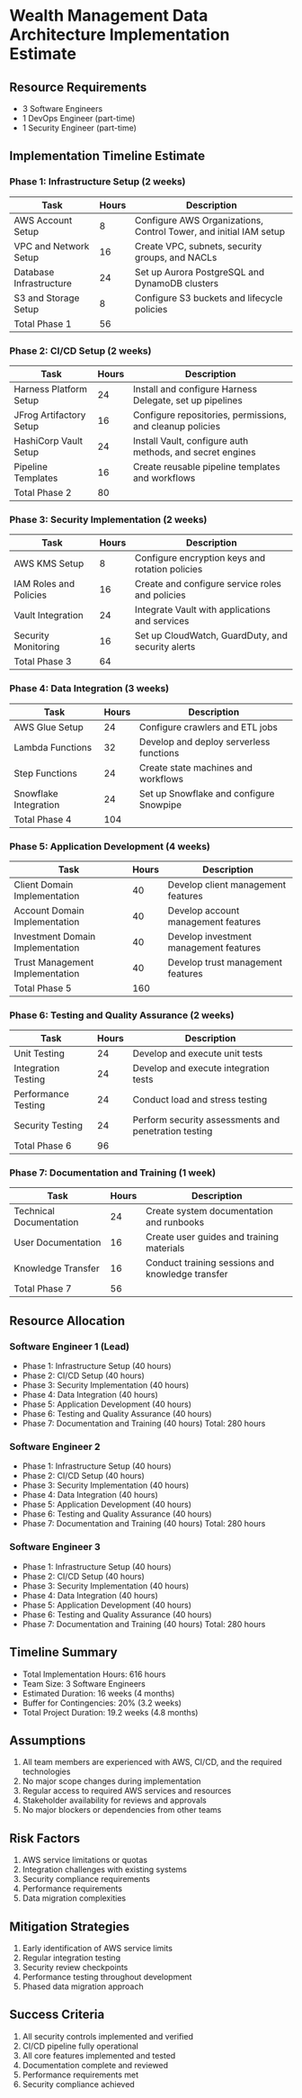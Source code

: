 # Wealth Management Data Architecture Implementation Estimate

## Resource Requirements
- 3 Software Engineers
- 1 DevOps Engineer (part-time)
- 1 Security Engineer (part-time)

## Implementation Timeline Estimate

### Phase 1: Infrastructure Setup (2 weeks)
| Task | Hours | Description |
|------|-------|-------------|
| AWS Account Setup | 8 | Configure AWS Organizations, Control Tower, and initial IAM setup |
| VPC and Network Setup | 16 | Create VPC, subnets, security groups, and NACLs |
| Database Infrastructure | 24 | Set up Aurora PostgreSQL and DynamoDB clusters |
| S3 and Storage Setup | 8 | Configure S3 buckets and lifecycle policies |
| Total Phase 1 | 56 | |

### Phase 2: CI/CD Setup (2 weeks)
| Task | Hours | Description |
|------|-------|-------------|
| Harness Platform Setup | 24 | Install and configure Harness Delegate, set up pipelines |
| JFrog Artifactory Setup | 16 | Configure repositories, permissions, and cleanup policies |
| HashiCorp Vault Setup | 24 | Install Vault, configure auth methods, and secret engines |
| Pipeline Templates | 16 | Create reusable pipeline templates and workflows |
| Total Phase 2 | 80 | |

### Phase 3: Security Implementation (2 weeks)
| Task | Hours | Description |
|------|-------|-------------|
| AWS KMS Setup | 8 | Configure encryption keys and rotation policies |
| IAM Roles and Policies | 16 | Create and configure service roles and policies |
| Vault Integration | 24 | Integrate Vault with applications and services |
| Security Monitoring | 16 | Set up CloudWatch, GuardDuty, and security alerts |
| Total Phase 3 | 64 | |

### Phase 4: Data Integration (3 weeks)
| Task | Hours | Description |
|------|-------|-------------|
| AWS Glue Setup | 24 | Configure crawlers and ETL jobs |
| Lambda Functions | 32 | Develop and deploy serverless functions |
| Step Functions | 24 | Create state machines and workflows |
| Snowflake Integration | 24 | Set up Snowflake and configure Snowpipe |
| Total Phase 4 | 104 | |

### Phase 5: Application Development (4 weeks)
| Task | Hours | Description |
|------|-------|-------------|
| Client Domain Implementation | 40 | Develop client management features |
| Account Domain Implementation | 40 | Develop account management features |
| Investment Domain Implementation | 40 | Develop investment management features |
| Trust Management Implementation | 40 | Develop trust management features |
| Total Phase 5 | 160 | |

### Phase 6: Testing and Quality Assurance (2 weeks)
| Task | Hours | Description |
|------|-------|-------------|
| Unit Testing | 24 | Develop and execute unit tests |
| Integration Testing | 24 | Develop and execute integration tests |
| Performance Testing | 24 | Conduct load and stress testing |
| Security Testing | 24 | Perform security assessments and penetration testing |
| Total Phase 6 | 96 | |

### Phase 7: Documentation and Training (1 week)
| Task | Hours | Description |
|------|-------|-------------|
| Technical Documentation | 24 | Create system documentation and runbooks |
| User Documentation | 16 | Create user guides and training materials |
| Knowledge Transfer | 16 | Conduct training sessions and knowledge transfer |
| Total Phase 7 | 56 | |

## Resource Allocation

### Software Engineer 1 (Lead)
- Phase 1: Infrastructure Setup (40 hours)
- Phase 2: CI/CD Setup (40 hours)
- Phase 3: Security Implementation (40 hours)
- Phase 4: Data Integration (40 hours)
- Phase 5: Application Development (40 hours)
- Phase 6: Testing and Quality Assurance (40 hours)
- Phase 7: Documentation and Training (40 hours)
Total: 280 hours

### Software Engineer 2
- Phase 1: Infrastructure Setup (40 hours)
- Phase 2: CI/CD Setup (40 hours)
- Phase 3: Security Implementation (40 hours)
- Phase 4: Data Integration (40 hours)
- Phase 5: Application Development (40 hours)
- Phase 6: Testing and Quality Assurance (40 hours)
- Phase 7: Documentation and Training (40 hours)
Total: 280 hours

### Software Engineer 3
- Phase 1: Infrastructure Setup (40 hours)
- Phase 2: CI/CD Setup (40 hours)
- Phase 3: Security Implementation (40 hours)
- Phase 4: Data Integration (40 hours)
- Phase 5: Application Development (40 hours)
- Phase 6: Testing and Quality Assurance (40 hours)
- Phase 7: Documentation and Training (40 hours)
Total: 280 hours

## Timeline Summary
- Total Implementation Hours: 616 hours
- Team Size: 3 Software Engineers
- Estimated Duration: 16 weeks (4 months)
- Buffer for Contingencies: 20% (3.2 weeks)
- Total Project Duration: 19.2 weeks (4.8 months)

## Assumptions
1. All team members are experienced with AWS, CI/CD, and the required technologies
2. No major scope changes during implementation
3. Regular access to required AWS services and resources
4. Stakeholder availability for reviews and approvals
5. No major blockers or dependencies from other teams

## Risk Factors
1. AWS service limitations or quotas
2. Integration challenges with existing systems
3. Security compliance requirements
4. Performance requirements
5. Data migration complexities

## Mitigation Strategies
1. Early identification of AWS service limits
2. Regular integration testing
3. Security review checkpoints
4. Performance testing throughout development
5. Phased data migration approach

## Success Criteria
1. All security controls implemented and verified
2. CI/CD pipeline fully operational
3. All core features implemented and tested
4. Documentation complete and reviewed
5. Performance requirements met
6. Security compliance achieved 
